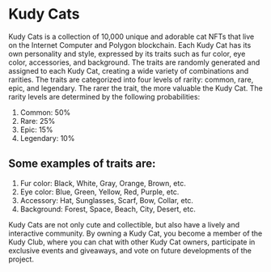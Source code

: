# Kudy Cats

Kudy Cats is a collection of 10,000 unique and adorable cat NFTs that live on the Internet Computer and Polygon blockchain. Each Kudy Cat has its own personality and style, expressed by its traits such as fur color, eye color, accessories, and background. The traits are randomly generated and assigned to each Kudy Cat, creating a wide variety of combinations and rarities.
The traits are categorized into four levels of rarity: common, rare, epic, and legendary. The rarer the trait, the more valuable the Kudy Cat. The rarity levels are determined by the following probabilities:
1. Common: 50%
2. Rare: 25%
3. Epic: 15%
4. Legendary: 10%

## Some examples of traits are:
1. Fur color: Black, White, Gray, Orange, Brown, etc.
2. Eye color: Blue, Green, Yellow, Red, Purple, etc.
3. Accessory: Hat, Sunglasses, Scarf, Bow, Collar, etc.
4. Background: Forest, Space, Beach, City, Desert, etc.

Kudy Cats are not only cute and collectible, but also have a lively and interactive community. By owning a Kudy Cat, you become a member of the Kudy Club, where you can chat with other Kudy Cat owners, participate in exclusive events and giveaways, and vote on future developments of the project.
